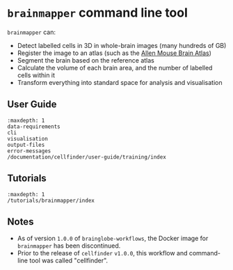 # `brainmapper` command line tool

`brainmapper` can:

- Detect labelled cells in 3D in whole-brain images (many hundreds of GB)
- Register the image to an atlas (such as the [Allen Mouse Brain Atlas](https://atlas.brain-map.org/atlas?atlas=602630314))
- Segment the brain based on the reference atlas
- Calculate the volume of each brain area, and the number of labelled cells within it
- Transform everything into standard space for analysis and visualisation

## User Guide

```{toctree}
:maxdepth: 1
data-requirements
cli
visualisation
output-files
error-messages
/documentation/cellfinder/user-guide/training/index
```

## Tutorials

```{toctree}
:maxdepth: 1
/tutorials/brainmapper/index
```


## Notes

- As of version `1.0.0` of `brainglobe-workflows`, the Docker image for `brainmapper` has been discontinued.
- Prior to the release of `cellfinder` `v1.0.0`, this workflow and command-line tool was called "cellfinder".
